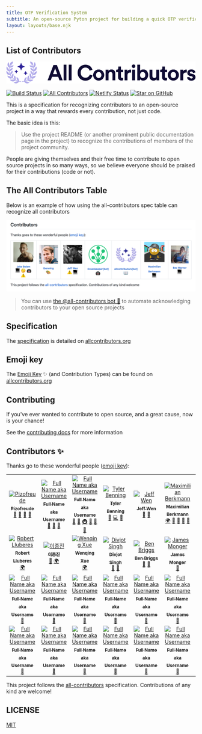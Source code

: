 ```yaml
---
title: OTP Verification System
subtitle: An open-source Pyton project for building a quick OTP verification system.<br /> Made by <a href="https://www.reddit.com/user/AcanthisittaMobile72">Pizofreude</a> for <a href="https://www.reddit.com/user/AcanthisittaMobile72">Pizofreude</a>, but perhaps you might also find it useful.
layout: layouts/base.njk
---
```


<link rel="icon" href="./images/otp_icon_213651.ico"/>


## List of Contributors

<div align="center">
    <a href="https://pizofreude.github.io/">
        <img src="images/logo-full.svg" alt="✨ All Contributors ✨" width="800px" />
    </a>
</div>

[![Build Status](https://img.shields.io/circleci/build/gh/pizofreude/otp-verification-system/master.svg)](https://app.circleci.com/pipelines/github/pizofreude/otp-verification-system?branch=main)
[![All Contributors](https://img.shields.io/badge/all_contributors-1-orange.svg?style=flat-square)](#contributors-)
[![Netlify Status](https://api.netlify.com/api/v1/badges/567a9118-3d10-4fe1-8785-d86784649386/deploy-status)](https://app.netlify.com/sites/otp-verification-system/deploys)
[![Star on GitHub](https://img.shields.io/github/stars/pizofreude/otp-verification-system.svg?style=social)](https://github.com/pizofreude/otp-verification-system/stargazers)

This is a specification for recognizing contributors to an open-source project in a way that rewards every contribution, not just code.

The basic idea is this:

> Use the project README (or another prominent public documentation page in the project) to recognize the contributions of members of the project community.

People are giving themselves and their free time to contribute to open source projects in so many ways, so we believe everyone should be praised for their contributions (code or not).

## The All Contributors Table

Below is an example of how using the all-contributors spec table can recognize all contributors
<div align="center">
    <img src="images/contributors-table-small.png" alt="All Contributors Table Screenshot" width="800px" />
</div>

> You can use [the @all-contributors bot 🤖](https://allcontributors.org/docs/en/bot/overview) to automate acknowledging contributors to your open source projects

## Specification

The [specification](https://allcontributors.org/docs/en/specification) is detailed on [allcontributors.org](https://allcontributors.org)

## Emoji key

The [Emoji Key](https://allcontributors.org/docs/en/emoji-key) ✨ (and Contribution Types) can be found on [allcontributors.org](https://allcontributors.org)

## Contributing

If you've ever wanted to contribute to open source, and a great cause, now is your chance!

See the [contributing docs](https://allcontributors.org/docs/en/project/contribute) for more information

## Contributors ✨

Thanks go to these wonderful people ([emoji key](https://allcontributors.org/docs/en/emoji-key)):

<!-- ALL-CONTRIBUTORS-LIST:START - Do not remove or modify this section -->
<!-- prettier-ignore-start -->
<!-- markdownlint-disable -->
<table>
  <tbody>
    <tr>
      <td align="center"><a href="https://github.com/pizofreude"><img src="https://avatars.githubusercontent.com/pizofreude?v=3?s=100" width="100px;" alt="Pizofreude"/><br /><sub><b>Pizofreude</b></sub></a><br /><a href="#question-pizofreude" title="Answering Questions">💬</a> <a href="https://github.com/pizofreude/otp-verification-system/commits?author=pizofreude" title="Documentation">📖</a> <a href="https://github.com/pizofreude/otp-verification-system/pulls?" title="Reviewed Pull Requests">👀</a> <a href="#talk-pizofreude" title="Talks">📢</a></td>
      <td align="center"><a href="https://user.landingpage.io"><img src="https://avatars.githubusercontent.com/username?v=3?s=100" width="100px;" alt="Full Name aka Username"/><br /><sub><b>Full Name aka Username</b></sub></a><br /><a href="https://github.com/pizofreude/otp-verification-system/commits?author=username" title="Documentation">📖</a> <a href="https://github.com/all-contributors/all-contributors/pulls?q=is%3Apr+reviewed-by%3Ausername" title="Reviewed Pull Requests">👀</a> <a href="#tool-username" title="Tools">🔧</a></td>
      <td align="center"><a href="https://jakebolam.com"><img src="https://avatars.githubusercontent.com/username?v=3?s=100" width="100px;" alt="Full Name aka Username"/><br /><sub><b>Full Name aka Username</b></sub></a><br /><a href="https://github.com/pizofreude/otp-verification-system/commits?author=username" title="Documentation">📖</a> <a href="#tool-username" title="Tools">🔧</a> <a href="#infra-username" title="Infrastructure (Hosting, Build-Tools, etc)">🚇</a> <a href="#maintenance-username" title="Maintenance">🚧</a> <a href="https://github.com/pizofreude/otp-verification-system/pulls?q=is%3Apr+reviewed-by%3Ausername" title="Reviewed Pull Requests">👀</a> <a href="#question-username" title="Answering Questions">💬</a></td>
      <td align="center"><a href="https://github.com/tbenning"><img src="https://avatars2.githubusercontent.com/u/7265547?v=4?s=100" width="100px;" alt="Tyler Benning"/><br /><sub><b>Tyler Benning</b></sub></a><br /><a href="#maintenance-tbenning" title="Maintenance">🚧</a> <a href="https://github.com/all-contributors/all-contributors/commits?author=tbenning" title="Code">💻</a> <a href="#design-tbenning" title="Design">🎨</a></td>
      <td align="center"><a href="https://sinchang.me"><img src="https://avatars0.githubusercontent.com/u/3297859?v=4?s=100" width="100px;" alt="Jeff Wen"/><br /><sub><b>Jeff Wen</b></sub></a><br /><a href="#maintenance-sinchang" title="Maintenance">🚧</a> <a href="https://github.com/all-contributors/all-contributors/pulls?q=is%3Apr+reviewed-by%3Asinchang" title="Reviewed Pull Requests">👀</a></td>
      <td align="center"><a href="http://maxcubing.wordpress.com"><img src="https://avatars0.githubusercontent.com/u/8260834?v=4?s=100" width="100px;" alt="Maximilian Berkmann"/><br /><sub><b>Maximilian Berkmann</b></sub></a><br /><a href="#translation-Berkmann18" title="Translation">🌍</a> <a href="https://github.com/all-contributors/all-contributors/commits?author=Berkmann18" title="Documentation">📖</a> <a href="#maintenance-Berkmann18" title="Maintenance">🚧</a> <a href="https://github.com/all-contributors/all-contributors/pulls?q=is%3Apr+reviewed-by%3ABerkmann18" title="Reviewed Pull Requests">👀</a> <a href="#talk-Berkmann18" title="Talks">📢</a></td>
      <td align="center"><a href="http://matheu.srv.br"><img src="https://avatars0.githubusercontent.com/u/23284276?v=4?s=100" width="100px;" alt="Matheus Rocha Vieira"/><br /><sub><b>Matheus Rocha Vieira</b></sub></a><br /><a href="#translation-MatheusRV" title="Translation">🌍</a> <a href="https://github.com/all-contributors/all-contributors/commits?author=MatheusRV" title="Code">💻</a> <a href="https://github.com/all-contributors/all-contributors/commits?author=MatheusRV" title="Documentation">📖</a></td>
    </tr>
    <tr>
      <td align="center"><a href="https://robertlluberes.com"><img src="https://avatars1.githubusercontent.com/u/13991439?v=4?s=100" width="100px;" alt="Robert Lluberes"/><br /><sub><b>Robert Lluberes</b></sub></a><br /><a href="#translation-robertlluberes" title="Translation">🌍</a></td>
      <td align="center"><a href="https://jongjineee.github.io"><img src="https://avatars2.githubusercontent.com/u/26620470?v=4?s=100" width="100px;" alt="이종진"/><br /><sub><b>이종진</b></sub></a><br /><a href="https://github.com/all-contributors/all-contributors/commits?author=Jongjineee" title="Documentation">📖</a> <a href="#translation-Jongjineee" title="Translation">🌍</a></td>
      <td align="center"><a href="http://marsx.vip"><img src="https://avatars2.githubusercontent.com/u/21303543?v=4?s=100" width="100px;" alt="Wenqing Xue"/><br /><sub><b>Wenqing Xue</b></sub></a><br /><a href="#translation-MarsXue" title="Translation">🌍</a></td>
      <td align="center"><a href="http://bogas04.github.io"><img src="https://avatars.githubusercontent.com/u/6177621?v=3?s=100" width="100px;" alt="Divjot Singh"/><br /><sub><b>Divjot Singh</b></sub></a><br /><a href="https://github.com/all-contributors/all-contributors/commits?author=bogas04" title="Documentation">📖</a> <a href="https://github.com/all-contributors/all-contributors/pulls?q=is%3Apr+reviewed-by%3Abogas04" title="Reviewed Pull Requests">👀</a></td>
      <td align="center"><a href="http://beneb.info"><img src="https://avatars.githubusercontent.com/u/1282980?v=3?s=100" width="100px;" alt="Ben Briggs"/><br /><sub><b>Ben Briggs</b></sub></a><br /><a href="https://github.com/all-contributors/all-contributors/commits?author=ben-eb" title="Documentation">📖</a> <a href="https://github.com/all-contributors/all-contributors/pulls?q=is%3Apr+reviewed-by%3Aben-eb" title="Reviewed Pull Requests">👀</a></td>
      <td align="center"><a href="https://github.com/Jameskmonger"><img src="https://avatars.githubusercontent.com/u/2037007?v=3?s=100" width="100px;" alt="James Monger"/><br /><sub><b>James Monger</b></sub></a><br /><a href="https://github.com/all-contributors/all-contributors/commits?author=Jameskmonger" title="Documentation">📖</a></td>
      <td align="center"><a href="https://github.com/chrissimpkins"><img src="https://avatars.githubusercontent.com/u/4249591?v=3?s=100" width="100px;" alt="Chris Simpkins"/><br /><sub><b>Chris Simpkins</b></sub></a><br /><a href="https://github.com/all-contributors/all-contributors/commits?author=chrissimpkins" title="Documentation">📖</a> <a href="https://github.com/all-contributors/all-contributors/pulls?q=is%3Apr+reviewed-by%3Achrissimpkins" title="Reviewed Pull Requests">👀</a></td>
    </tr>
    <tr>
      <td align="center"><a href="https://github.com/username"><img src="https://avatars.githubusercontent.com/u/IDNUMBER?v=3?s=100" width="100px;" alt="Full Name aka Username"/><br /><sub><b>Full Name aka Username</b></sub></a><br /><a href="https://github.com/pizofreude/otp-verification-system/commits?author=username" title="Documentation">📖</a></td>
      <td align="center"><a href="https://github.com/username"><img src="https://avatars.githubusercontent.com/u/IDNUMBER?v=3?s=100" width="100px;" alt="Full Name aka Username"/><br /><sub><b>Full Name aka Username</b></sub></a><br /><a href="https://github.com/pizofreude/otp-verification-system/commits?author=username" title="Documentation">📖</a></td>
      <td align="center"><a href="https://github.com/username"><img src="https://avatars.githubusercontent.com/u/IDNUMBER?v=3?s=100" width="100px;" alt="Full Name aka Username"/><br /><sub><b>Full Name aka Username</b></sub></a><br /><a href="https://github.com/pizofreude/otp-verification-system/commits?author=username" title="Documentation">📖</a></td>
      <td align="center"><a href="https://github.com/username"><img src="https://avatars.githubusercontent.com/u/IDNUMBER?v=3?s=100" width="100px;" alt="Full Name aka Username"/><br /><sub><b>Full Name aka Username</b></sub></a><br /><a href="https://github.com/pizofreude/otp-verification-system/commits?author=username" title="Documentation">📖</a></td>
      <td align="center"><a href="https://github.com/username"><img src="https://avatars.githubusercontent.com/u/IDNUMBER?v=3?s=100" width="100px;" alt="Full Name aka Username"/><br /><sub><b>Full Name aka Username</b></sub></a><br /><a href="https://github.com/pizofreude/otp-verification-system/commits?author=username" title="Documentation">📖</a></td>
      <td align="center"><a href="https://github.com/username"><img src="https://avatars.githubusercontent.com/u/IDNUMBER?v=3?s=100" width="100px;" alt="Full Name aka Username"/><br /><sub><b>Full Name aka Username</b></sub></a><br /><a href="https://github.com/pizofreude/otp-verification-system/commits?author=username" title="Documentation">📖</a></td>
      <td align="center"><a href="https://github.com/username"><img src="https://avatars.githubusercontent.com/u/IDNUMBER?v=3?s=100" width="100px;" alt="Full Name aka Username"/><br /><sub><b>Full Name aka Username</b></sub></a><br /><a href="https://github.com/pizofreude/otp-verification-system/commits?author=username" title="Documentation">📖</a></td>
    </tr>
    <tr>
      <td align="center"><a href="https://github.com/username"><img src="https://avatars.githubusercontent.com/u/IDNUMBER?v=3?s=100" width="100px;" alt="Full Name aka Username"/><br /><sub><b>Full Name aka Username</b></sub></a><br /><a href="https://github.com/pizofreude/otp-verification-system/commits?author=username" title="Documentation">📖</a></td>
      <td align="center"><a href="https://github.com/username"><img src="https://avatars.githubusercontent.com/u/IDNUMBER?v=3?s=100" width="100px;" alt="Full Name aka Username"/><br /><sub><b>Full Name aka Username</b></sub></a><br /><a href="https://github.com/pizofreude/otp-verification-system/commits?author=username" title="Documentation">📖</a></td>
      <td align="center"><a href="https://github.com/username"><img src="https://avatars.githubusercontent.com/u/IDNUMBER?v=3?s=100" width="100px;" alt="Full Name aka Username"/><br /><sub><b>Full Name aka Username</b></sub></a><br /><a href="https://github.com/pizofreude/otp-verification-system/commits?author=username" title="Documentation">📖</a></td>
      <td align="center"><a href="https://github.com/username"><img src="https://avatars.githubusercontent.com/u/IDNUMBER?v=3?s=100" width="100px;" alt="Full Name aka Username"/><br /><sub><b>Full Name aka Username</b></sub></a><br /><a href="https://github.com/pizofreude/otp-verification-system/commits?author=username" title="Documentation">📖</a></td>
      <td align="center"><a href="https://github.com/username"><img src="https://avatars.githubusercontent.com/u/IDNUMBER?v=3?s=100" width="100px;" alt="Full Name aka Username"/><br /><sub><b>Full Name aka Username</b></sub></a><br /><a href="https://github.com/pizofreude/otp-verification-system/commits?author=username" title="Documentation">📖</a></td>
      <td align="center"><a href="https://github.com/username"><img src="https://avatars.githubusercontent.com/u/IDNUMBER?v=3?s=100" width="100px;" alt="Full Name aka Username"/><br /><sub><b>Full Name aka Username</b></sub></a><br /><a href="https://github.com/pizofreude/otp-verification-system/commits?author=username" title="Documentation">📖</a></td>
      <td align="center"><a href="https://github.com/username"><img src="https://avatars.githubusercontent.com/u/IDNUMBER?v=3?s=100" width="100px;" alt="Full Name aka Username"/><br /><sub><b>Full Name aka Username</b></sub></a><br /><a href="https://github.com/pizofreude/otp-verification-system/commits?author=username" title="Documentation">📖</a></td>
    </tr>
  </tbody>
</table>

<!-- markdownlint-restore -->
<!-- prettier-ignore-end -->

<!-- ALL-CONTRIBUTORS-LIST:END -->

This project follows the [all-contributors](https://allcontributors.org) specification.
Contributions of any kind are welcome!

## LICENSE

[MIT](LICENSE)